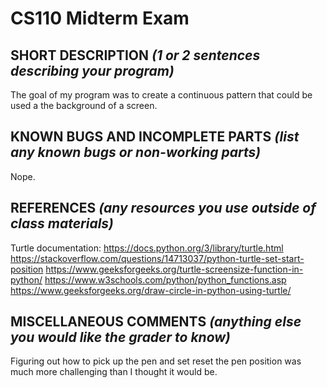 # CS110 Midterm Exam

## SHORT DESCRIPTION *(1 or 2 sentences describing your program)*
The goal of my program was to create a continuous pattern that could be used a the background of a screen.

## KNOWN BUGS AND INCOMPLETE PARTS *(list any known bugs or non-working parts)*
Nope.

## REFERENCES *(any resources you use outside of class materials)*
Turtle documentation: https://docs.python.org/3/library/turtle.html
https://stackoverflow.com/questions/14713037/python-turtle-set-start-position
https://www.geeksforgeeks.org/turtle-screensize-function-in-python/
https://www.w3schools.com/python/python_functions.asp
https://www.geeksforgeeks.org/draw-circle-in-python-using-turtle/

## MISCELLANEOUS COMMENTS *(anything else you would like the grader to know)*
Figuring out how to pick up the pen and set reset the pen position was much more challenging than I thought it would be.